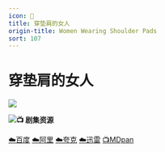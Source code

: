 ```yaml
---
icon: 🎀
title: 穿垫肩的女人
origin-title: Women Wearing Shoulder Pads
sort: 107
---
```

# 穿垫肩的女人

![](/assets/image/%E5%9E%AB%E8%82%A9.jpg)

![](/assets/image/%E6%9C%BA%E5%99%A8%E9%B8%A1.jpg)**📺 剧集资源**

[☁️百度](https://pan.baidu.com/s/1JA6NJ9EkHI5ErSoQMibWgQ?pwd=pirm) [☁️阿里](https://www.alipan.com/s/oY8QZW92j1T) [☁️夸克](https://pan.quark.cn/s/b6b006638f1c) [☁️迅雷](https://pan.xunlei.com/s/VOYRXLRDpzGE0bYvHpFKotg7A1?pwd=6btj#) [📺MDpan](https://pan.mdsub.top/%E7%A9%BF%E5%9E%AB%E8%82%A9%E7%9A%84%E5%A5%B3%E4%BA%BA)